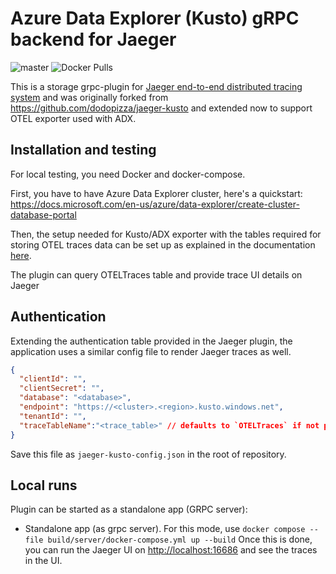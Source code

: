 # Azure Data Explorer (Kusto) gRPC backend for Jaeger

![master](https://github.com/dodopizza/jaeger-kusto/workflows/master/badge.svg)
![Docker Pulls](https://img.shields.io/docker/pulls/dodopizza/jaeger-kusto-collector)

This is a storage grpc-plugin for [Jaeger end-to-end distributed tracing system](https://www.jaegertracing.io/) and was originally forked from https://github.com/dodopizza/jaeger-kusto and extended now to support OTEL exporter used with ADX.



## Installation and testing

For local testing, you need Docker and docker-compose.

First, you have to have Azure Data Explorer cluster, here's a quickstart: <https://docs.microsoft.com/en-us/azure/data-explorer/create-cluster-database-portal>

Then, the setup needed for Kusto/ADX exporter with the tables required for storing OTEL traces data can be set up as explained in the documentation [here](https://github.com/open-telemetry/opentelemetry-collector-contrib/blob/main/exporter/azuredataexplorerexporter/README.md).

The plugin can query OTELTraces table and provide trace UI details on Jaeger


## Authentication
Extending the authentication table provided in the Jaeger plugin, the application uses a similar config file to render Jaeger traces as well.
```json
{
  "clientId": "",
  "clientSecret": "",
  "database": "<database>",
  "endpoint": "https://<cluster>.<region>.kusto.windows.net",
  "tenantId": "",
  "traceTableName":"<trace_table>" // defaults to `OTELTraces` if not provided
}
```

Save this file as `jaeger-kusto-config.json` in the root of repository.


## Local runs
Plugin can be started as a standalone app (GRPC server):

* Standalone app (as grpc server). For this mode, use `docker compose --file build/server/docker-compose.yml up --build`
Once this is done, you can run the Jaeger UI on <http://localhost:16686> and see the traces in the UI.

